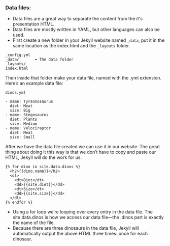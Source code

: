 ### Data files:
- Data files are a great way to separate the content from the it's presentation HTML.
- Data files are mostly written in YAML, but other languages can also be used.
- First create a new folder in your Jekyll website named `_data`, put it in the same location as the index.html and the `_layouts` folder.

```
_config.yml
_data/       ⬅︎ The data folder
_layouts/
index.html
```
Then inside that folder make your data file, named with the .yml extension. Here’s an example data file:

`dinos.yml`
```
- name: Tyrannosaurus
  diet: Meat
  size: Big
- name: Stegosaurus
  diet: Plants
  size: Medium
- name: Velociraptor
  diet: Meat
  size: Small
```
After we have the data file created we can use it in our website. The great thing about doing it this way is that we don’t have to copy and paste our HTML, Jekyll will do the work for us.

```
{% for dino in site.data.dinos %}
  <h2>{{dino.name}}</h2>
  <dl>
    <dt>Diet</dt>
    <dd>{{site.diet}}</dd>
    <dt>Size</dt>
    <dd>{{site.size}}</dd>
  </dl>
{% endfor %}
```
- Using a for loop we’re looping over every entry in the data file. The site.data.dinos is how we access our data file—the .dinos part is exactly the name of the file.
- Because there are three dinosaurs in the data file, Jekyll will automatically output the above HTML three times: once for each dinosaur.
